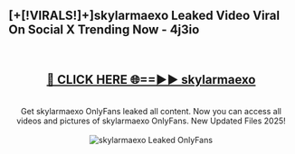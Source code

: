 <h2>[+[!VIRALS!]+]skylarmaexo Leaked Video Viral On Social X Trending Now - 4j3io</h2>
<br>
<div align="center">
<h2><a href="https://libra.edu.pl?skylarmaexo" rel="nofollow">🔴 CLICK HERE 🌐==►► skylarmaexo</a></h2>
<br>
Get skylarmaexo OnlyFans leaked all content. Now you can access all videos and pictures of skylarmaexo OnlyFans. New Updated Files 2025!
<br>
<br>
<a href="https://libra.edu.pl?skylarmaexo" rel="nofollow" data-target="animated-image.originalLink"><img src="https://i.ibb.co.com/WyWwxjT/player-gif2.gif" alt="skylarmaexo Leaked OnlyFans" style="max-width: 100%; display: inline-block;" data-target="animated-image.originalImage"></a>
</div>
<br>
